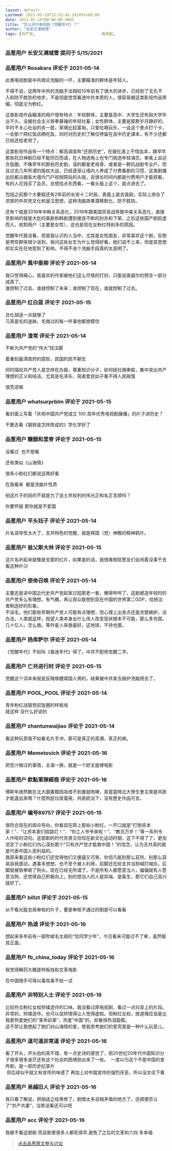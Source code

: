 ```yaml
---
layout: default
Lastmod: 2021-05-19T15:53:45.191455+00:00
date: 2021-05-15T00:00:00.000Z
title: "怎么评价电视剧《觉醒年代》？"
author: "长安又满城雪"
tags: [共产党,								电视剧,								如何评价X,								觉醒年代]
---
```



### 品葱用户 **长安又满城雪** 提问于 5/15/2021
    

    
                

### 品葱用户 **Rosakara** 评论于 2021-05-14
        
此类电视剧是中共舆论洗脑的一环，主要瞄准的群体是年轻人。  
  
不得不说，这两年中共的洗脑手法相较10年前有了很大的进步，已经到了无孔不入和防不胜防的地步，不是彻底觉悟看透中共本质的人，很容易被这类影视作品带偏，彻底沦为粉红。  
  
这类影视作品瞄准的用户很有特点：年轻群体，主要是高中、大学生还有刚大学毕业不久，没被社会主义铁拳暴锤的年轻社畜；女性群体，主要是那群岁月静好的，平时不关心社会的另一面，家境比较富裕，只爱吃喝玩乐，一会这个景点打个卡，一会那个网红饭店晒吃饭，同时对历史的了解仅停留在高中历史课本，有不少还都已经还给老师了。  
  
这类影视作品有一个特点：都高调宣称“还原历史”，在服化道上不惜血本，跟早年那些抗日神剧已经不能同日而语，在人物选角上也专门挑选年轻演员，审美上会迎合饭圈，不像早年的那些历史剧，请的都是老戏骨，或者是一群抗战剧专业户。而且过去几年所谓的版权大战，已经逐渐让墙内人养成了付费看剧的习惯，这类剧播出后都占据各大墙内门户视频网站的头版，且很长时间内都是付费用户才能观看，有的人花钱买了会员，总想找点东西看，一看头版上这个，就点进去了。  
  
包括之前那个大秦赋还有2年前的长安十二时辰，表面上是古装剧，实际上掺杂了浓厚的中共党文化和皇汉思想，这种洗脑效果潜移默化，防不胜防。  
  
还有个就是2016年中韩关系恶化，2018年跟美国贸易战导致中美关系恶化，直接受影响的就是大批的美剧和韩剧遭到接连不断的封杀和下架，之后这些国产剧趁虚而入，收割用户（主要是女性），这也是现在女粉红特别多的原因。  
  
觉醒年代我没看，但是我认识的人当中，尤其是女性朋友，非常喜欢这个剧，反倒是男性群体很少谈到，我问这些女生为什么觉得好看，她们说不上来，但是其思想却实实在在地受到了影响，不得不说个洗脑手段真的太高明了。
        
                

### 品葱用户 **風中垂柳** 评论于 2021-05-14
        
我只觉得痛心，我喜欢的作家被他们这么尽情的打扮，只能说奥威尔的预言一部分成真了。  
谁控制了过去，谁就控制了未来；谁控制了现在，谁就控制了过去。
        
                

### 品葱用户 **红白蓝** 评论于 2021-05-15
        
丑化胡适一点就够了  
习真是毛的迷妹，毛做过的每一件事他都想模仿
        
                

### 品葱用户 **渣常** 评论于 2021-05-14
        
不断为共产党的“伟大”找注脚  
  
着重刻画清政府的腐败，民国的民不聊生  
  
同时描绘共产党人是怎样在办报，尊重知识分子，如何结社搞串联，集中突出共产理想的正义和纯洁，尤其是毛泽东，简直爱民如子看不得人民挨饿  
  
很荒谬嘛
        
                

### 品葱用户 **whatsurprblm** 评论于 2021-05-15
        
看封面上写着「庆祝中国共产党成立 100 周年优秀电视剧展播」的片子讲历史？  
  
干脆去看《钢铁是怎样炼成的》学化学好了
        
                

### 品葱用户 **糖醋和里脊** 评论于 2021-05-15
        
没看过  也不想看   
  
还有类似《山海情》  
  
很多小粉红们都说这两好看   
  
在我看来  都是洗脑片性质  
  
拍这片子的目的不就是为了说土共权利的伟光正和名正言顺吗？  
  
你要怀疑 那你就是不爱国
        
                

### 品葱用户 **平头钰子** 评论于 2021-05-14
        
片名误导性太大了，支共特色的觉醒，就是拜国（党）神教的精神鸦片。
        
                

### 品葱用户 **慈父斯大林** 评论于 2021-05-15
        
这片名听起来就像是支那的红片，如果是的话，我很难相信葱友们会闲着没事干去看这种片😥
        
                

### 品葱用户 **使命召唤** 评论于 2021-05-14
        
主要还是讲中国近代史共产党起家过程那老一套，懒得哔哔了，这剧塑造年轻时的共产党多么有理想，有气概，再让观众联想到现在中国的世界第二GDP，给统治者制造好的形象。  
不谈毛，他们那些早期共产党人可能有点理想，但心理上出发点还是贪婪嫉妒，没办法，人类就这样，指望人类本身出什么伟人改变现状根本不可能，那么多穷国，几十亿人，怎么救。等外星人来救最好，这地球，不待也罢。
        
                

### 品葱用户 **扬库萨尔** 评论于 2021-05-14
        
《觉醒年代》不如叫《昏迷年代》得了，中共不配用觉醒二字。
        
                

### 品葱用户 **亡共进行时** 评论于 2021-05-15
        
觉醒这个词本来就是反贼唤醒墙国人用的，结果被中共拿去维护洗脑用去了。
        
                

### 品葱用户 **POOL_POOL** 评论于 2021-05-14
        
青年粉红战狼党奴饭圈的样板戏   
就这样 没什么好说的
        
                

### 品葱用户 **zhantunwaijiao** 评论于 2021-05-14
        
看这种玩意我不如看毛片手冲，那可是真正的高潮，真正的爽。
        
                

### 品葱用户 **Memetovich** 评论于 2021-05-16
        
把恁汁做过的事情，主语一换，就是一个好主旋律电影
        
                

### 品葱用户 **欽點軍隊經商** 评论于 2021-05-16
        
傅斯年居然敢在北大圖書館因為借不到書就咆哮，真當當時北大學生會主席是共匪才能選出來嗎？什麼狗屁垃圾電視，共匪統治下，沒有歷史作品可言。
        
                

### 品葱用户 **编号89757** 评论于 2021-05-15
        
很符合现在的舆论导向，你看现在网上那些小粉红，一开口就是“打倒资本家！”、“让资本家们挂路灯！”、“你工人爷爷来啦！”、“教员万岁！”等一系列令人作呕的词句。这部剧的时代背景又恰恰在新文化运动时期，这下不得了了，更加坚定了小粉红们内心深处那个“只有共产党才能救中国！”的信念，认为支共真的就是代表中国人民利益的。  
我原来看这些小粉红们还觉得他们又傻逼又可笑，你但凡能别那么狂热、别那么容易自我感动，遇事多想想，也不至于被人利用，前脚还在给支共当狗喊打喊杀，后脚就被铁拳砸了狗头。现在已经无所谓了，不是所有人都愿意当人，偏偏就有人愿意当狗，还觉得自己积极向上，别的想当人的人是异端、是畜生，那它们自己高兴就好了。
        
                

### 品葱用户 **billzt** 评论于 2021-05-15
        
从不看光腚总局审核的片子，要是审核不通过的倒是可以看看
        
                

### 品葱用户 **热退** 评论于 2021-05-16
        
想起来多年前有一部吹嘘毛太祖的“恰同学少年”，今日看来可能过不了审，虽然极其正面。
        
                

### 品葱用户 **fb_china_today** 评论于 2021-05-16
        
我觉得解药大概是样板戏和文革电影  
  
在中国随手可得以毒攻毒不妨一试
        
                

### 品葱用户 **非特别人士** 评论于 2021-05-16
        
比较符合粉红女权矫揉造作的口味。我没看过原电视剧，看过一点抖音上的片段。  
异常的，矫揉造作。也可以说矫情得让人觉得虚假。但粉红女权，按道理应该是比我更热爱她们的“革命前辈”，热爱“中国”的，却看得热泪盈眶。  
这不禁让我想起了她们对山海情的爱。使我思考她们的爱究竟是一种什么玩意儿。
        
                

### 品葱用户 **道可道非常道** 评论于 2021-05-16
        
看了开头，开头拍的真不错，有一点史诗的感觉了，把20世纪20年代中国知识分子很多很多迷茫还有这个社会的困境拍出来了一些。  一度以为这个不是中国的宣传剧，是一部历史纪录片   
 但后续似乎就又有宣传的味道了 再加上对中国宣传的强烈厌恶，所以没太往下看
        
                

### 品葱用户 **吴越旧人** 评论于 2021-05-16
        
我只看了解说，把胡适之给黑惨了，剧情太多自相矛盾的地方了，还顺便否认了“共产共妻”，当笑话看还可以吧
        
                

### 品葱用户 **acc** 评论于 2021-05-16
        
我都不看这部剧 而且剧里很多人都死得早,避免了之后的文革和六四 多幸福
        
                





> [点击品葱原文参与讨论](https://pincong.rocks/question/38743)

